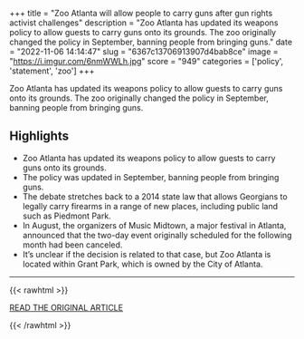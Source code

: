 +++
title = "Zoo Atlanta will allow people to carry guns after gun rights activist challenges"
description = "Zoo Atlanta has updated its weapons policy to allow guests to carry guns onto its grounds. The zoo originally changed the policy in September, banning people from bringing guns."
date = "2022-11-06 14:14:47"
slug = "6367c13706913907d4bab8ce"
image = "https://i.imgur.com/6nmWWLh.jpg"
score = "949"
categories = ['policy', 'statement', 'zoo']
+++

Zoo Atlanta has updated its weapons policy to allow guests to carry guns onto its grounds. The zoo originally changed the policy in September, banning people from bringing guns.

## Highlights

- Zoo Atlanta has updated its weapons policy to allow guests to carry guns onto its grounds.
- The policy was updated in September, banning people from bringing guns.
- The debate stretches back to a 2014 state law that allows Georgians to legally carry firearms in a range of new places, including public land such as Piedmont Park.
- In August, the organizers of Music Midtown, a major festival in Atlanta, announced that the two-day event originally scheduled for the following month had been canceled.
- It’s unclear if the decision is related to that case, but Zoo Atlanta is located within Grant Park, which is owned by the City of Atlanta.

---

{{< rawhtml >}}
  <p class="article-category">
    <a target="_blank" href="https://www.gpb.org/news/2022/11/02/zoo-atlanta-will-allow-people-carry-guns-after-gun-rights-activist-challenges">READ THE ORIGINAL ARTICLE</a>
  </p>
{{< /rawhtml >}}
